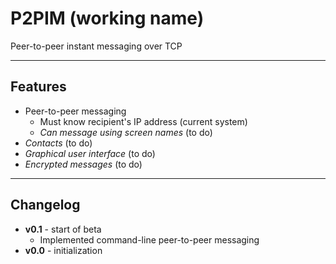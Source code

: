 # P2PIM (working name)
Peer-to-peer instant messaging over TCP

***

## Features
* Peer-to-peer messaging
  * Must know recipient's IP address (current system) 
  * *Can message using screen names* (to do)
* *Contacts* (to do)
* *Graphical user interface* (to do)
* *Encrypted messages* (to do)

***

## Changelog
* **v0.1** - start of beta
  * Implemented command-line peer-to-peer messaging
* **v0.0** - initialization
